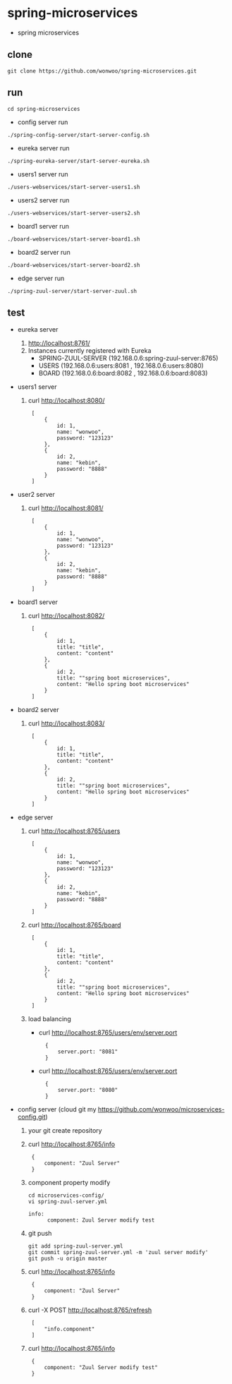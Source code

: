# spring-microservices

* spring microservices


## clone

```
git clone https://github.com/wonwoo/spring-microservices.git
```

## run 
```
cd spring-microservices
```

* config server run

```
./spring-config-server/start-server-config.sh
```

* eureka server run

```
./spring-eureka-server/start-server-eureka.sh
```


* users1 server run

```
./users-webservices/start-server-users1.sh
```

* users2 server run

```
./users-webservices/start-server-users2.sh
```

* board1 server run

```
./board-webservices/start-server-board1.sh
```

* board2 server run

```
./board-webservices/start-server-board2.sh
```

* edge server run

```
./spring-zuul-server/start-server-zuul.sh
```

## test

* eureka server 
    1. [http://localhost:8761/](http://localhost:8761/)
    2. Instances currently registered with Eureka 
        - SPRING-ZUUL-SERVER (192.168.0.6:spring-zuul-server:8765)
        - USERS (192.168.0.6:users:8081 , 192.168.0.6:users:8080)
        - BOARD (192.168.0.6:board:8082 , 192.168.0.6:board:8083)

* users1 server
    1. curl [http://localhost:8080/](http://localhost:8080/)
        
            [
                {
                    id: 1,
                    name: "wonwoo",
                    password: "123123"
                },
                {
                    id: 2,
                    name: "kebin",
                    password: "8888"
                }
            ]
        
* user2 server
    1. curl [http://localhost:8081/](http://localhost:8081/)
        
            [
                {
                    id: 1,
                    name: "wonwoo",
                    password: "123123"
                },
                {
                    id: 2,
                    name: "kebin",
                    password: "8888"
                }
            ]

* board1 server
    1. curl [http://localhost:8082/](http://localhost:8082/)
        
            [
                {
                    id: 1,
                    title: "title",
                    content: "content"
                },
                {
                    id: 2,
                    title: ""spring boot microservices",
                    content: "Hello spring boot microservices"
                }
            ]


* board2 server
    1. curl [http://localhost:8083/](http://localhost:8083/)
        
            [
                {
                    id: 1,
                    title: "title",
                    content: "content"
                },
                {
                    id: 2,
                    title: ""spring boot microservices",
                    content: "Hello spring boot microservices"
                }
            ]
        

* edge server
    1. curl [http://localhost:8765/users](http://localhost:8765/users)

            [
                {
                    id: 1,
                    name: "wonwoo",
                    password: "123123"
                },
                {
                    id: 2,
                    name: "kebin",
                    password: "8888"
                }
            ]
    2. curl [http://localhost:8765/board](http://localhost:8765/board)
    
            [
                {
                    id: 1,
                    title: "title",
                    content: "content"
                },
                {
                    id: 2,
                    title: ""spring boot microservices",
                    content: "Hello spring boot microservices"
                }
            ]
        
    3. load balancing
        * curl [http://localhost:8765/users/env/server.port](http://localhost:8765/users/env/server.port)
        
                {
                    server.port: "8081"
                }
        
        * curl [http://localhost:8765/users/env/server.port](http://localhost:8765/users/env/server.port)
        
                {
                    server.port: "8080"
                }
        
* config server (cloud git my https://github.com/wonwoo/microservices-config.git)
    1. your git create repository
    2. curl [http://localhost:8765/info](http://localhost:8765/info)
        
            {
                component: "Zuul Server"
            }
        
    3. component property modify

        ```
        cd microservices-config/
        vi spring-zuul-server.yml 
        ```
        
        ```
        info:
              component: Zuul Server modify test
        ```
        
    4. git push 
   
        ```
        git add spring-zuul-server.yml 
        git commit spring-zuul-server.yml -m 'zuul server modify'
        git push -u origin master
        ```
        
    5. curl [http://localhost:8765/info](http://localhost:8765/info)
    
            {
                component: "Zuul Server"
            }
        
    6. curl -X POST [http://localhost:8765/refresh](http://localhost:8765/refresh)
        
            [
                "info.component"
            ]
        
    7. curl [http://localhost:8765/info](http://localhost:8765/info)
        
            {
                component: "Zuul Server modify test"
            }
        
